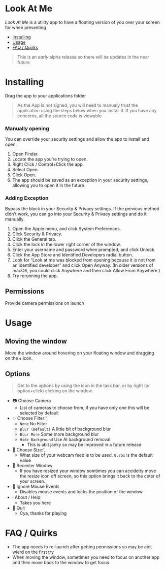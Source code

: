 # Look At Me

_Look At Me_ is a utility app to have a floating version of you over your screen for when presenting

- [Installing](#installing)
- [Usage](#usage)
- [FAQ / Quirks](#faq)

> This is an _early_ alpha release so there will be updates in the near future

# <a name="#installing"></a> Installing

Drag the app to your applications folder

> As the App is not signed, you will need to manualy trust the application using the steps below when you install it.
> If you have any concerns, all the source code is viewable

### Manually opening

You can override your security settings and allow the app to install and open.

1. Open Finder.
2. Locate the app you’re trying to open.
3. Right Click / Control+Click the app.
4. Select Open.
5. Click Open.
6. The app should be saved as an exception in your security settings, allowing you to open it in the future.

### Adding Exception

Bypass the block in your Security & Privacy settings. If the previous method didn’t work, you can go into your Security & Privacy settings and do it manually.

1. Open the Apple menu, and click System Preferences.
2. Click Security & Privacy.
3. Click the General tab.
4. Click the lock in the lower right corner of the window.
5. Enter your username and password when prompted, and click Unlock.
6. Click the App Store and Identified Developers radial button.
7. Look for “Look at me was blocked from opening because it is not from an identified developer” and click Open Anyway. (In older versions of macOS, you could click Anywhere and then click Allow From Anywhere.)
8. Try rerunning the app.

## Permissions

Provide camera permissions on launch

# <a name="#installing"></a> Usage

## Moving the window

Move the window around hovering on your floating window and dragging on the `✥` icon.

## Options

> Get to the options by using the icon in the task bar, or by right (or option+click) clicking on the window.

- 📷 Choose Camera
  -  List of cameras to choose from, if you have only one this will be selected by default
- ✨ Choose Filter:', 
    - `None` No Filter
    - `Blur (Default)` A little bit of background blur
    - `Blur More` Some more background blur
    - `Hide Background` Use AI background removal
        - This is abit janky so may be improved in a future release
- 📏 Choose Size:',
    -  What size of your webcam feed is to be used. `0.75x` is the default value
- 🤷 Recenter Window
    - If you have resized your window somtimes you can accidelty move the resize icon off screen, so this option brings it back to the ceter of your screen.
- 🐁 Ignore Mouse Events
    - Disables mouse events and locks the position of the window
- ℹ️ About / Help
    - Takes you here
- 🚪 Quit
    - Cya, thanks for playing


# <a name="#faq"></a> FAQ / Quirks

- The app needs to re-launch after getting permissions so may be abit wierd on the first try
- When moving the window, sometimes you need to focus on another app and then move back to the window to get focus

